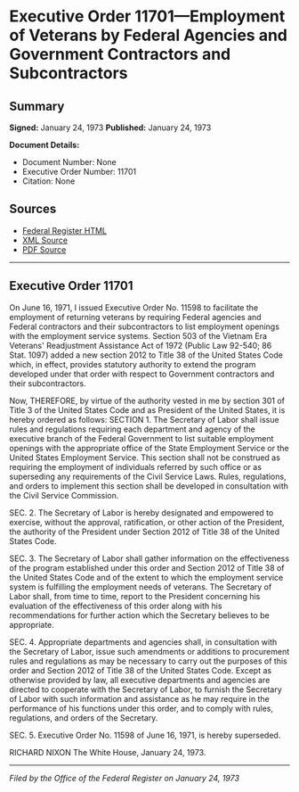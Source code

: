 # Executive Order 11701—Employment of Veterans by Federal Agencies and Government Contractors and Subcontractors

## Summary

**Signed:** January 24, 1973
**Published:** January 24, 1973

**Document Details:**
- Document Number: None
- Executive Order Number: 11701
- Citation: None

## Sources
- [Federal Register HTML](https://www.presidency.ucsb.edu/documents/executive-order-11701-employment-veterans-federal-agencies-and-government-contractors-and)
- [XML Source](None)
- [PDF Source](None)

---

## Executive Order 11701

On June 16, 1971, I issued Executive Order No. 11598 to facilitate the employment of returning veterans by requiring Federal agencies and Federal contractors and their subcontractors to list employment openings with the employment service systems. Section 503 of the Vietnam Era Veterans' Readjustment Assistance Act of 1972 (Public Law 92-540; 86 Stat. 1097) added a new section 2012 to Title 38 of the United States Code which, in effect, provides statutory authority to extend the program developed under that order with respect to Government contractors and their subcontractors.

Now, THEREFORE, by virtue of the authority vested in me by section 301 of Title 3 of the United States Code and as President of the United States, it is hereby ordered as follows:
SECTION 1. The Secretary of Labor shall issue rules and regulations requiring each department and agency of the executive branch of the Federal Government to list suitable employment openings with the appropriate office of the State Employment Service or the United States Employment Service. This section shall not be construed as requiring the employment of individuals referred by such office or as superseding any requirements of the Civil Service Laws. Rules, regulations, and orders to implement this section shall be developed in consultation with the Civil Service Commission.

SEC. 2. The Secretary of Labor is hereby designated and empowered to exercise, without the approval, ratification, or other action of the President, the authority of the President under Section 2012 of Title 38 of the United States Code.

SEC. 3. The Secretary of Labor shall gather information on the effectiveness of the program established under this order and Section 2012 of Title 38 of the United States Code and of the extent to which the employment service system is fulfilling the employment needs of veterans. The Secretary of Labor shall, from time to time, report to the President concerning his evaluation of the effectiveness of this order along with his recommendations for further action which the Secretary believes to be appropriate.

SEC. 4. Appropriate departments and agencies shall, in consultation with the Secretary of Labor, issue such amendments or additions to procurement rules and regulations as may be necessary to carry out the purposes of this order and Section 2012 of Title 38 of the United States Code. Except as otherwise provided by law, all executive departments and agencies are directed to cooperate with the Secretary of Labor, to furnish the Secretary of Labor with such information and assistance as he may require in the performance of his functions under this order, and to comply with rules, regulations, and orders of the Secretary.

SEC. 5. Executive Order No. 11598 of June 16, 1971, is hereby superseded.

RICHARD NIXON
The White House,
January 24, 1973.

---

*Filed by the Office of the Federal Register on January 24, 1973*
